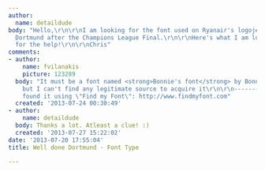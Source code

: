 ```yaml
---
author:
  name: detaildude
body: "Hello,\r\n\r\nI am looking for the font used on Ryanair's logojet for Borrussia
  Dortmund after the Champions League Final.\r\n\r\nHere's what I am looking for:\r\n\r\nhttp://static.panoramio.com/photos/original/90822556.jpg\r\n\r\nThanks
  for the help!\r\n\r\nChris"
comments:
- author:
    name: fvilanakis
    picture: 123289
  body: "It must be a font named <strong>Bonnie's font</strong> by Bonnie O'Keaffe
    but I can't find any legitimate source to acquire it\r\n\r\n------------------\r\nI
    found it using \"Find my Font\": http://www.findmyfont.com"
  created: '2013-07-24 00:30:49'
- author:
    name: detaildude
  body: Thanks a lot. Atleast a clue! :)
  created: '2013-07-27 15:22:02'
date: '2013-07-20 17:55:04'
title: Well done Dortmund - Font Type

---
```

